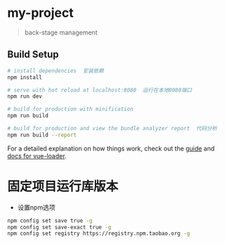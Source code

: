 # my-project

> back-stage management
## Build Setup

``` bash
# install dependencies  安装依赖
npm install

# serve with hot reload at localhost:8080  运行在本地8080端口
npm run dev

# build for production with minification 
npm run build

# build for production and view the bundle analyzer report  代码分析
npm run build --report
```

For a detailed explanation on how things work, check out the [guide](http://vuejs-templates.github.io/webpack/) and [docs for vue-loader](http://vuejs.github.io/vue-loader).

# 固定项目运行库版本
- 设置npm选项
```bash
npm config set save true -g
npm config set save-exact true -g
npm config set registry https://registry.npm.taobao.org -g
```